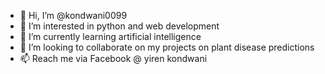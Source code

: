 - 👋 Hi, I’m @kondwani0099
- 👀 I’m interested in python and web development
- 🌱 I’m currently learning artificial intelligence
- 💞️ I’m looking to collaborate on my projects on plant disease predictions
- 📫 Reach me via Facebook @ yiren kondwani

<!---
kondwani0099/kondwani0099 is a ✨ special ✨ repository because its `README.md` (this file) appears on your GitHub profile.
You can click the Preview link to take a look at your changes.
--->
